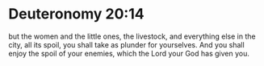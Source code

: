 # Deuteronomy 20:14

but the women and the little ones, the livestock, and everything else in the city, all its spoil, you shall take as plunder for yourselves. And you shall enjoy the spoil of your enemies, which the Lord your God has given you.
